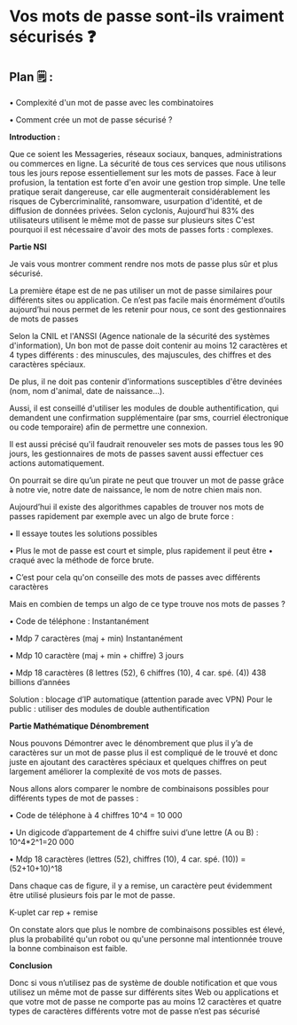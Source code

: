 # Vos mots de passe sont-ils vraiment sécurisés ❓

## Plan 🗒 :

• Complexité d'un mot de passe avec les combinatoires

• Comment crée un mot de passe sécurisé ?

**Introduction :**

Que ce soient les Messageries, réseaux sociaux, banques, administrations ou commerces en ligne. La sécurité de tous ces services que nous utilisons tous les jours repose essentiellement sur les mots de passes. Face à leur profusion, la tentation est forte d'en avoir une gestion trop simple. Une telle pratique serait dangereuse, car elle augmenterait considérablement les risques de Cybercriminalité, ransomware, usurpation d'identité, et de diffusion de données privées. Selon cyclonis, Aujourd'hui 83% des utilisateurs utilisent le même mot de passe sur plusieurs sites C'est pourquoi il est nécessaire d'avoir des mots de passes forts : complexes.

**Partie NSI** 

Je vais vous montrer comment rendre nos mots de passe plus sûr et plus sécurisé. 

La première étape est de ne pas utiliser un mot de passe similaires pour différents sites ou application. Ce n’est pas facile mais énormément d’outils aujourd’hui nous permet de les retenir pour nous, ce sont des gestionnaires de mots de passes

Selon la CNIL et l'ANSSI (Agence nationale de la sécurité des systèmes d'information), Un bon mot de passe doit contenir au moins 12 caractères et 4 types différents : des minuscules, des majuscules, des chiffres et des caractères spéciaux.

De plus, il ne doit pas contenir d'informations susceptibles d'être devinées (nom, nom d'animal, date de naissance...).
 
Aussi, il est conseillé d'utiliser les modules de double authentification, qui demandent une confirmation supplémentaire (par sms, courriel électronique ou code temporaire) afin de permettre une connexion. 

Il est aussi précisé qu'il faudrait renouveler ses mots de passes tous les 90 jours, les gestionnaires de mots de passes savent aussi effectuer ces actions automatiquement. 

On pourrait se dire qu’un pirate ne peut que trouver un mot de passe grâce à notre vie, notre date de naissance, le nom de notre chien mais non.

Aujourd’hui il existe des algorithmes capables de trouver nos mots de passes rapidement par exemple avec un algo de brute force :

• Il essaye toutes les solutions possibles 

• Plus le mot de passe est court et simple, plus rapidement il peut être • craqué avec la méthode de force brute.  

• C’est pour cela qu'on conseille des mots de passes avec différents caractères

Mais en combien de temps un algo de ce type trouve nos mots de passes ?

•  Code de téléphone : Instantanément

• Mdp 7 caractères (maj + min) Instantanément 

• Mdp 10 caractère (maj + min + chiffre) 3 jours

• Mdp 18 caractères (8 lettres (52), 6 chiffres (10), 4 car. spé. (4)) 438 
billions d’années

Solution : blocage d’IP automatique (attention parade avec VPN) 
Pour le public : utiliser des modules de double authentification

**Partie Mathématique Dénombrement** 

Nous pouvons Démontrer avec le dénombrement que plus il y’a de caractères sur un mot de passe plus il est compliqué de le trouvé et donc juste en ajoutant des caractères spéciaux et quelques chiffres on peut largement améliorer la complexité de vos mots de passes.

Nous allons alors comparer le nombre de combinaisons possibles pour différents
types de mot de passes :

• Code de téléphone à 4 chiffres 10^4 = 10 000
	
• Un digicode d’appartement de 4 chiffre suivi d’une lettre (A ou B)  : 10^4*2^1=20 000

• Mdp 18 caractères (lettres (52), chiffres (10), 4 car. spé. (10)) = (52+10+10)^18

Dans chaque cas de figure, il y a remise, un caractère peut évidemment être utilisé plusieurs fois par le mot de passe.

K-uplet car rep + remise

On constate alors que plus le nombre de combinaisons possibles est élevé, plus la probabilité qu'un robot ou qu'une personne mal intentionnée trouve la bonne combinaison est faible.

**Conclusion**

 Donc si vous n’utilisez pas de système de double notification et que vous utilisez un même mot de passe sur différents sites Web ou applications et que votre mot de passe ne comporte pas au moins 12 caractères et quatre types de caractères différents votre mot de passe n’est pas sécurisé

